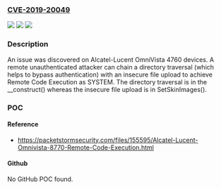 ### [CVE-2019-20049](https://cve.mitre.org/cgi-bin/cvename.cgi?name=CVE-2019-20049)
![](https://img.shields.io/static/v1?label=Product&message=n%2Fa&color=blue)
![](https://img.shields.io/static/v1?label=Version&message=n%2Fa&color=blue)
![](https://img.shields.io/static/v1?label=Vulnerability&message=n%2Fa&color=brighgreen)

### Description

An issue was discovered on Alcatel-Lucent OmniVista 4760 devices. A remote unauthenticated attacker can chain a directory traversal (which helps to bypass authentication) with an insecure file upload to achieve Remote Code Execution as SYSTEM. The directory traversal is in the __construct() whereas the insecure file upload is in SetSkinImages().

### POC

#### Reference
- https://packetstormsecurity.com/files/155595/Alcatel-Lucent-Omnivista-8770-Remote-Code-Execution.html

#### Github
No GitHub POC found.

